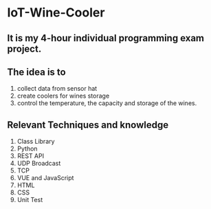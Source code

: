 # IoT-Wine-Cooler

## It is my 4-hour individual programming exam project.

## The idea is to 
1) collect data from sensor hat 
2) create coolers for wines storage 
3) control the temperature, the capacity and storage of the wines. 

## Relevant Techniques and knowledge 
1) Class Library  
2) Python
3) REST API
4) UDP Broadcast
5) TCP 
6) VUE and JavaScript
7) HTML
8) CSS
9) Unit Test

